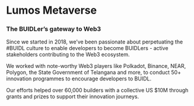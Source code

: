 # Lumos Metaverse
### The BUIDLer’s gateway to Web3

Since we started in 2018, we’ve been passionate about perpetuating the #BUIDL culture to enable developers to become BUIDLers - active stakeholders contributing to the Web3 ecosystem.

We worked with note-worthy Web3 players like Polkadot, Binance, NEAR, Polygon, the State Government of Telangana and more, to conduct 50+ innovation programmes to encourage developers to BUIDL.

Our efforts helped over 60,000 builders with a collective US $10M through grants and prizes to support their innovation journeys.

